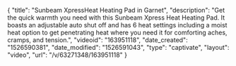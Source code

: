 {
    "title": "Sunbeam XpressHeat Heating Pad in Garnet",
    "description": "Get the quick warmth you need with this Sunbeam Xpress Heat Heating Pad. It boasts an adjustable auto shut off and has 6 heat settings including a moist heat option to get penetrating heat where you need it for comforting aches, cramps, and tension.",
    "videoid": "163951118",
    "date_created": "1526590381",
    "date_modified": "1526591043",
    "type": "captivate",
    "layout": "video",
    "url": "\/v\/63271348\/163951118"
}